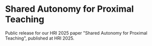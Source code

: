 # Shared Autonomy for Proximal Teaching
Public release for our HRI 2025 paper "Shared Autonomy for Proximal Teaching", published at HRI 2025. 
